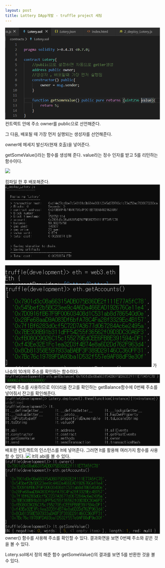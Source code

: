 ```yaml
---
layout: post
title: Lottery DApp개발 - truffle project 세팅
---
```


<img src="/assets/images/lottery_code.PNG">
컨트랙트 안에 주소 owner를 public으로 선언해준다.

그 다음, 배포될 때 가장 먼저 실행되는 생성자를 선언해준다.

owner에 메세지 발신자(현재 호출)을 넣어준다.

getSomeValue()라는 함수를 생성해 준다. value라는 정수 인자를 받고 5를 리턴하는 함수이다.

<img src="/assets/images/lottery_depoly.PNG">

컴파일 한 후 배포해준다.
<img src="/assets/images/lottery_migrate.PNG">

<img src="/assets/images/lottery_eth.PNG">
<img src="/assets/images/lottery_getaccount.PNG">
가나슈의 10개의 주소를 확인하는 함수이다.


<img src="/assets/images/lottery_getbalance.PNG">
0번째 주소를 사용하므로 이더리움 잔고를 확인하는 getBalance함수에 0번째 주소를
넣어줘서 잔고를 확인해준다. 


<img src="/assets/images/lottery_deployed.PNG">
배포한 컨트랙트의 인스턴스를 lt에 넣어준다. 그러면 lt를 활용해 여러가지 함수를 사용할 수 있다.

<img src="/assets/images/lt.abi.PNG">
lt의 abi를 볼 수 있다.


<img src="/assets/images/lt.owner.PNG">
owner() 함수를 사용해 주소를 확인할 수 있다. 결과화면을 보면 0번째 주소와 같은 것을 볼 수 있다.


Lotery.sol에서 정의 해준 함수 getSomeValue()의 결과를 보면 5를 반환한 것을 볼 수 있다.
